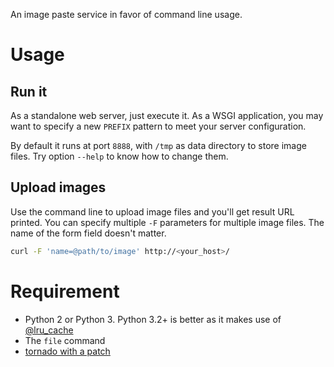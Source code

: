 An image paste service in favor of command line usage.

Usage
=====
Run it
------
As a standalone web server, just execute it. As a WSGI application, you may
want to specify a new `PREFIX` pattern to meet your server configuration.

By default it runs at port `8888`, with `/tmp` as data directory to store image
files. Try option `--help` to know how to change them.

Upload images
-------------
Use the command line to upload image files and you'll get result URL printed.
You can specify multiple `-F` parameters for multiple image files. The name of
the form field doesn't matter.

```sh
curl -F 'name=@path/to/image' http://<your_host>/
```

Requirement
===========
* Python 2 or Python 3. Python 3.2+ is better as it makes use of [@lru_cache](http://docs.python.org/py3k/library/functools.html#functools.lru_cache)
* The `file` command
* [tornado with a patch](https://github.com/lilydjwg/tornado/tree/lilydjwg)

